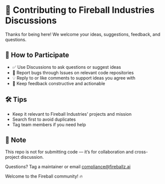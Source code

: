 # 🤝 Contributing to Fireball Industries Discussions

Thanks for being here! We welcome your ideas, suggestions, feedback, and questions.

## 📌 How to Participate

- ✅ Use Discussions to ask questions or suggest ideas
- 🐞 Report bugs through Issues on relevant code repositories
- 💡 Reply to or like comments to support ideas you agree with
- 🚧 Keep feedback constructive and actionable

## 🛠 Tips

- Keep it relevant to Fireball Industries' projects and mission
- Search first to avoid duplicates
- Tag team members if you need help

## 🧾 Note

This repo is not for submitting code — it’s for collaboration and cross-project discussion.

Questions? Tag a maintainer or email compliance@fireballz.ai

Welcome to the Fireball community! 🔥
